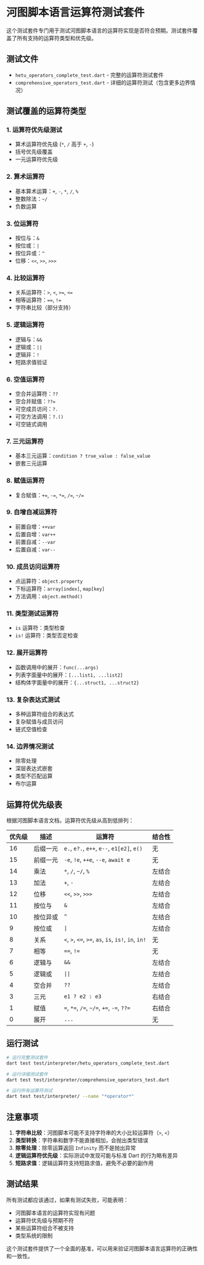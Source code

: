 # 河图脚本语言运算符测试套件

这个测试套件专门用于测试河图脚本语言的运算符实现是否符合预期。测试套件覆盖了所有支持的运算符类型和优先级。

## 测试文件

- `hetu_operators_complete_test.dart` - 完整的运算符测试套件
- `comprehensive_operators_test.dart` - 详细的运算符测试（包含更多边界情况）

## 测试覆盖的运算符类型

### 1. 运算符优先级测试

- 算术运算符优先级 (`*`, `/` 高于 `+`, `-`)
- 括号优先级覆盖
- 一元运算符优先级

### 2. 算术运算符

- 基本算术运算：`+`, `-`, `*`, `/`, `%`
- 整数除法：`~/`
- 负数运算

### 3. 位运算符

- 按位与：`&`
- 按位或：`|`
- 按位异或：`^`
- 位移：`<<`, `>>`, `>>>`

### 4. 比较运算符

- 关系运算符：`>`, `<`, `>=`, `<=`
- 相等运算符：`==`, `!=`
- 字符串比较（部分支持）

### 5. 逻辑运算符

- 逻辑与：`&&`
- 逻辑或：`||`
- 逻辑非：`!`
- 短路求值验证

### 6. 空值运算符

- 空合并运算符：`??`
- 空合并赋值：`??=`
- 可空成员访问：`?.`
- 可空方法调用：`?.()`
- 可空链式调用

### 7. 三元运算符

- 基本三元运算：`condition ? true_value : false_value`
- 嵌套三元运算

### 8. 赋值运算符

- 复合赋值：`+=`, `-=`, `*=`, `/=`, `~/=`

### 9. 自增自减运算符

- 前置自增：`++var`
- 后置自增：`var++`
- 前置自减：`--var`
- 后置自减：`var--`

### 10. 成员访问运算符

- 点运算符：`object.property`
- 下标运算符：`array[index]`, `map[key]`
- 方法调用：`object.method()`

### 11. 类型测试运算符

- `is` 运算符：类型检查
- `is!` 运算符：类型否定检查

### 12. 展开运算符

- 函数调用中的展开：`func(...args)`
- 列表字面量中的展开：`[...list1, ...list2]`
- 结构体字面量中的展开：`{...struct1, ...struct2}`

### 13. 复杂表达式测试

- 多种运算符组合的表达式
- 复杂赋值与成员访问
- 链式空值检查

### 14. 边界情况测试

- 除零处理
- 深层表达式嵌套
- 类型不匹配运算
- 布尔运算

## 运算符优先级表

根据河图脚本语言文档，运算符优先级从高到低排列：

| 优先级 | 描述     | 运算符                                               | 结合性 |
| ------ | -------- | ---------------------------------------------------- | ------ |
| 16     | 后缀一元 | `e.`, `e?.`, `e++`, `e--`, `e1[e2]`, `e()`           | 无     |
| 15     | 前缀一元 | `-e`, `!e`, `++e`, `--e`, `await e`                  | 无     |
| 14     | 乘法     | `*`, `/`, `~/`, `%`                                  | 左结合 |
| 13     | 加法     | `+`, `-`                                             | 左结合 |
| 12     | 位移     | `<<`, `>>`, `>>>`                                    | 左结合 |
| 11     | 按位与   | `&`                                                  | 左结合 |
| 10     | 按位异或 | `^`                                                  | 左结合 |
| 9      | 按位或   | `\|`                                                 | 左结合 |
| 8      | 关系     | `<`, `>`, `<=`, `>=`, `as`, `is`, `is!`, `in`, `in!` | 无     |
| 7      | 相等     | `==`, `!=`                                           | 无     |
| 6      | 逻辑与   | `&&`                                                 | 左结合 |
| 5      | 逻辑或   | `\|\|`                                               | 左结合 |
| 4      | 空合并   | `??`                                                 | 左结合 |
| 3      | 三元     | `e1 ? e2 : e3`                                       | 右结合 |
| 1      | 赋值     | `=`, `*=`, `/=`, `~/=`, `+=`, `-=`, `??=`            | 右结合 |
| 0      | 展开     | `...`                                                | 无     |

## 运行测试

```bash
# 运行完整测试套件
dart test test/interpreter/hetu_operators_complete_test.dart

# 运行详细测试套件
dart test test/interpreter/comprehensive_operators_test.dart

# 运行所有运算符测试
dart test test/interpreter/ --name "*operator*"
```

## 注意事项

1. **字符串比较**：河图脚本可能不支持字符串的大小比较运算符（`>`, `<`）
2. **类型转换**：字符串和数字不能直接相加，会抛出类型错误
3. **除零处理**：除零运算返回 `Infinity` 而不是抛出异常
4. **逻辑运算符优先级**：实际测试中发现可能与标准 Dart 的行为略有差异
5. **短路求值**：逻辑运算符支持短路求值，避免不必要的副作用

## 测试结果

所有测试都应该通过，如果有测试失败，可能表明：

- 河图脚本语言的运算符实现有问题
- 运算符优先级与预期不符
- 某些运算符组合不被支持
- 类型系统的限制

这个测试套件提供了一个全面的基准，可以用来验证河图脚本语言运算符的正确性和一致性。
